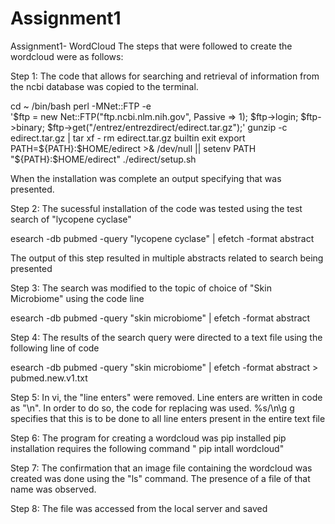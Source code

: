 # Assignment1
Assignment1- WordCloud
The steps that were followed to create the wordcloud were as follows: 
  
  Step 1: The code that allows for searching and retrieval of information from the ncbi database was copied to the terminal. 
  
  cd ~
  /bin/bash
  perl -MNet::FTP -e \
    '$ftp = new Net::FTP("ftp.ncbi.nlm.nih.gov", Passive => 1);
     $ftp->login; $ftp->binary;
     $ftp->get("/entrez/entrezdirect/edirect.tar.gz");'
  gunzip -c edirect.tar.gz | tar xf -
  rm edirect.tar.gz
  builtin exit
  export PATH=${PATH}:$HOME/edirect >& /dev/null || setenv PATH "${PATH}:$HOME/edirect"
  ./edirect/setup.sh
  
  When the installation was complete an output specifying that was presented. 
  
  Step 2: The sucessful installation of the code was tested using the test search of "lycopene cyclase" 
  
  esearch -db pubmed -query "lycopene cyclase" |   efetch -format abstract
  
  The output of this step resulted in multiple abstracts related to search being presented
  
  Step 3: The search was modified to the topic of choice of "Skin Microbiome" using the code line
  
  esearch -db pubmed -query "skin microbiome" |   efetch -format abstract
  
  Step 4: The results of the search query were directed to a text file using the following line of code
  
  esearch -db pubmed -query "skin microbiome" |   efetch -format abstract > pubmed.new.v1.txt
  
  Step 5: In vi, the "line enters" were removed. Line enters are written in code as "\n". 
   In order to do so, the code for replacing was used. 
   %s/\n\\g
   g specifies that this is to be done to all line enters present in the entire text file
   
   Step 6: The program for creating a wordcloud was pip installed 
   pip installation requires the following command " pip intall wordcloud" 
   
   Step 7: The confirmation that an image file containing the wordcloud was created was done using the "ls" command. 
   The presence of a file of that name was observed. 
   
   Step 8: The file was accessed from the local server and saved 
   
   
  
